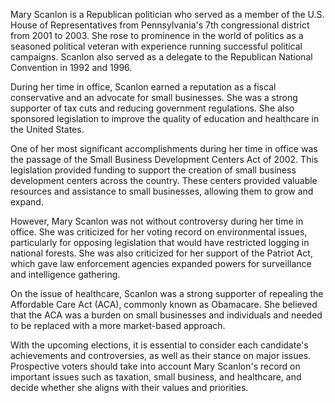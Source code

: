 Mary Scanlon is a Republican politician who served as a member of the U.S. House of Representatives from Pennsylvania's 7th congressional district from 2001 to 2003. She rose to prominence in the world of politics as a seasoned political veteran with experience running successful political campaigns. Scanlon also served as a delegate to the Republican National Convention in 1992 and 1996.

During her time in office, Scanlon earned a reputation as a fiscal conservative and an advocate for small businesses. She was a strong supporter of tax cuts and reducing government regulations. She also sponsored legislation to improve the quality of education and healthcare in the United States.

One of her most significant accomplishments during her time in office was the passage of the Small Business Development Centers Act of 2002. This legislation provided funding to support the creation of small business development centers across the country. These centers provided valuable resources and assistance to small businesses, allowing them to grow and expand.

However, Mary Scanlon was not without controversy during her time in office. She was criticized for her voting record on environmental issues, particularly for opposing legislation that would have restricted logging in national forests. She was also criticized for her support of the Patriot Act, which gave law enforcement agencies expanded powers for surveillance and intelligence gathering.

On the issue of healthcare, Scanlon was a strong supporter of repealing the Affordable Care Act (ACA), commonly known as Obamacare. She believed that the ACA was a burden on small businesses and individuals and needed to be replaced with a more market-based approach.

With the upcoming elections, it is essential to consider each candidate's achievements and controversies, as well as their stance on major issues. Prospective voters should take into account Mary Scanlon's record on important issues such as taxation, small business, and healthcare, and decide whether she aligns with their values and priorities.
